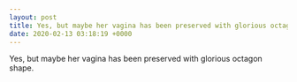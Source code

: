 ```yaml
---
layout: post
title: Yes, but maybe her vagina has been preserved with glorious octagon shape.
date: 2020-02-13 03:18:19 +0000
---
```


Yes, but maybe her vagina has been preserved with glorious octagon shape.

